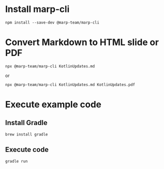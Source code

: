 # Install marp-cli

```
npm install --save-dev @marp-team/marp-cli
```

# Convert Markdown to HTML slide or PDF

```
npx @marp-team/marp-cli KotlinUpdates.md
```

or

```
npx @marp-team/marp-cli KotlinUpdates.md KotlinUpdates.pdf
```

# Execute example code

## Install Gradle

```aidl
brew install gradle
```

## Execute code

```aidl
gradle run
```

